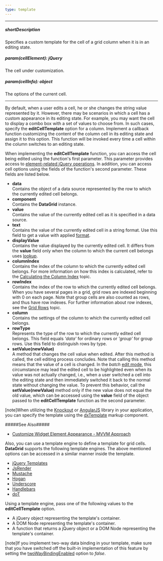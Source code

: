 ```yaml
---
type: template
---
```

---
##### shortDescription
Specifies a custom template for the cell of a grid column when it is in an editing state.

##### param(cellElement): jQuery
The cell under customization.

##### param(cellInfo): object
The options of the current cell.

---
By default, when a user edits a cell, he or she changes the string value represented by it. However, there may be scenarios in which a cell has a custom appearance in its editing state. For example, you may want the cell to display a combo box with a set of values to choose from. In such cases, specify the **editCellTemplate** option for a column. Implement a callback function customizing the content of the column cell in its editing state and assign it to this option. This function will be invoked every time a cell within the column switches to an editing state.

When implementing the **editCellTemplate** function, you can access the cell being edited using the function's first parameter. This parameter provides access to [element-related jQuery operations](https://api.jquery.com/?s=element). In addition, you can access cell options using the fields of the function's second parameter. These fields are listed below.

- **data**		
Contains the object of a data source represented by the row to which the currently edited cell belongs.
- **component**  
Contains the **DataGrid** instance.
- **value**		
Contains the value of the currently edited cell as it is specified in a data source.
- **text**		
Contains the value of the currently edited cell in a string format. Use this field to get a value with applied [format](/api-reference/10%20UI%20Widgets/dxDataGrid/1%20Configuration/columns/format.md '/Documentation/ApiReference/UI_Widgets/dxDataGrid/Configuration/columns/#format').
- **displayValue**		
Contains the value displayed by the currently edited cell. It differs from the **value** field only when the column to which the current cell belongs uses [lookup](/api-reference/10%20UI%20Widgets/dxDataGrid/1%20Configuration/columns/lookup '/Documentation/ApiReference/UI_Widgets/dxDataGrid/Configuration/columns/lookup/').
- **columnIndex**		
Contains the index of the column to which the currently edited cell belongs. For more information on how this index is calculated, refer to the [Calculating the Column Index](/concepts/05%20Widgets/DataGrid/001%20Visual%20Elements/010%20Grid%20Columns/040%20Calculating%20the%20Column%20Index.md '/Documentation/Guide/Widgets/DataGrid/Visual_Elements/#Grid_Columns/Calculating_the_Column_Index') topic.
- **rowIndex**		
Contains the index of the row to which the currently edited cell belongs. When you have several pages in a grid, grid rows are indexed beginning with 0 on each page. Note that group cells are also counted as rows, and thus have row indexes. For further information about row indexes, see the [Grid Rows](/concepts/05%20Widgets/DataGrid/001%20Visual%20Elements/020%20Grid%20Rows.md '/Documentation/Guide/Widgets/DataGrid/Visual_Elements/#Grid_Rows') topic.
- **column**		
Contains the settings of the column to which the currently edited cell belongs.
- **rowType**		
Represents the type of the row to which the currently edited cell belongs. This field equals *'data'* for ordinary rows or *'group'* for group rows. Use this field to distinguish rows by type.
- **setValue(newValue)**		
A method that changes the cell value when edited. After this method is called, the cell editing process concludes. Note that calling this method means that the value of a cell is changed. In the *batch* [edit mode](/api-reference/10%20UI%20Widgets/dxDataGrid/1%20Configuration/editing/mode.md '/Documentation/ApiReference/UI_Widgets/dxDataGrid/Configuration/editing/#mode'), this circumstance may lead the edited cell to be highlighted even when its value was not actually changed, i.e., when a user switched a cell into the editing state and then immediately switched it back to the normal state without changing the value. To prevent this behavior, call the **setValue(newValue)** method only if the new value does not equal the old value, which can be accessed using the **value** field of the object passed to the **editCellTemplate** function as the second parameter.

[note]When utilizing the [Knockout](https://knockoutjs.com) or [AngularJS](https://angularjs.org) library in your application, you can specify the template using the [dxTemplate](/api-reference/10%20UI%20Widgets/Markup%20Components/dxTemplate '/Documentation/ApiReference/UI_Widgets/Markup_Components/dxTemplate/') markup component. 

#####See Also#####
- [Customize Widget Element Appearance - MVVM Approach](/concepts/05%20Widgets/zz%20Common/05%20UI%20Widgets/35%20Customize%20Widget%20Element%20Appearance%20-%20MVVM%20Approach '/Documentation/Guide/Widgets/Common/UI_Widgets/Customize_Widget_Element_Appearance_-_MVVM_Approach/')

Also, you can use a template engine to define a template for grid cells. **DataGrid** supports the following template engines. The above mentioned options can be accessed in a similar manner inside the template.

- [jQuery Templates](https://github.com/BorisMoore/jquery-tmpl)		
- [JsRender](https://github.com/BorisMoore/jsrender)		
- [Mustache](https://mustache.github.io)
- [Hogan](https://twitter.github.io/hogan.js)
- [Underscore](https://underscorejs.org)
- [Handlebars](https://handlebarsjs.com)
- [doT](https://olado.github.io/doT/index.html)

Using a template engine, pass one of the following values to the **editCellTemplate** option.

- A jQuery object representing the template's container.		
- A DOM Node representing the template's container.		
- A function that returns a jQuery object or a DOM Node representing the template's container.

[note]If you implement two-way data binding in your template, make sure that you have switched off the built-in implementation of this feature by setting the [twoWayBindingEnabled](/api-reference/10%20UI%20Widgets/dxDataGrid/1%20Configuration/twoWayBindingEnabled.md '/Documentation/ApiReference/UI_Widgets/dxDataGrid/Configuration/#twoWayBindingEnabled') option to *false*.